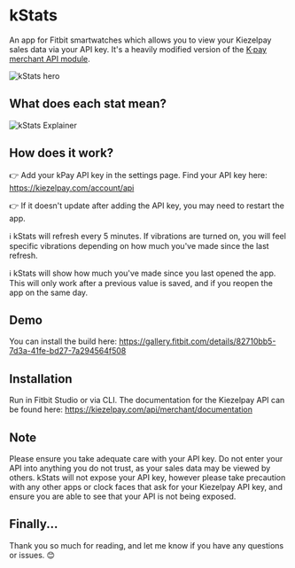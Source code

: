 # kStats

An app for Fitbit smartwatches which allows you to view your Kiezelpay sales data via your API key. It's a heavily modified version of the [K·pay merchant API module](https://github.com/KiezelPay/fitbit_kpay_merchant_api).

![kStats hero](https://reno.watch/kStats.jpg)

## What does each stat mean?

![kStats Explainer](https://reno.watch/kStats-explainer.png)

## How does it work?

👉 Add your kPay API key in the settings page. Find your API key here: https://kiezelpay.com/account/api

👉 If it doesn't update after adding the API key, you may need to restart the app.

ℹ️ kStats will refresh every 5 minutes. If vibrations are turned on, you will feel specific vibrations depending on how much you've made since the last refresh.

ℹ️ kStats will show how much you've made since you last opened the app. This will only work after a previous value is saved, and if you reopen the app on the same day.  

## Demo

You can install the build here: https://gallery.fitbit.com/details/82710bb5-7d3a-41fe-bd27-7a294564f508

## Installation

Run in Fitbit Studio or via CLI. The documentation for the Kiezelpay API can be found here: https://kiezelpay.com/api/merchant/documentation

## Note

Please ensure you take adequate care with your API key. Do not enter your API into anything you do not trust, as your sales data may be viewed by others. kStats will not expose your API key, however please take precaution with any other apps or clock faces that ask for your Kiezelpay API key, and ensure you are able to see that your API is not being exposed.

## Finally...

Thank you so much for reading, and let me know if you have any questions or issues. 😊

